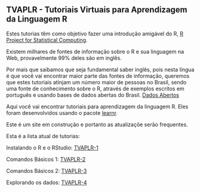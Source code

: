 ## TVAPLR - Tutoriais Virtuais para Aprendizagem da Linguagem R

Estes tutorias têm como objetivo fazer uma introdução amigável do R, [R Project for Statistical Computing](https://www.r-project.org/). 

Existem milhares de fontes de informação sobre o R e sua linguagem na Web, provavelmente 99% deles são em inglês. 

Por mais que saibamos que seja fundamental saber inglês, pois nesta língua é que você vai encontrar maior parte das fontes de informação, queremos que estes tutoriais atinjam um número maior de pessoas no Brasil, sendo uma fonte de conhecimento sobre o R, através de exemplos escritos em português e usando bases de dados abertas do Brasil. [Dados Abertos](https://dados.gov.br/)    

Aqui você vai encontrar tutoriais para aprendizagem da linguagem R. Eles foram desenvolvidos usando o pacote [learnr](https://rstudio.github.io/learnr/).

Este é um site em construção e portanto as atualizaçõe serão frequentes.

Esta é a lista atual de tutorias:

Instalando o R e o RStudio: [TVAPLR-1](https://tvalr.shinyapps.io/tvalr_01/)

Comandos Básicos 1: [TVAPLR-2](https://tvalr.shinyapps.io/tvalr_02/)

Comandos Básicos 2: [TVAPLR-3](https://tvalr.shinyapps.io/tvalr_03/)

Explorando os dados: [TVAPLR-4](https://tvalr.shinyapps.io/tvalr_04/)


